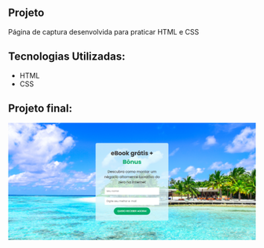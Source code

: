 ## Projeto

Página de captura desenvolvida para praticar HTML e CSS

## Tecnologias Utilizadas:
* HTML
* CSS

## Projeto final:

<img src="img/ProjetoFinal.png">